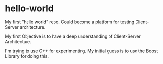 # hello-world
My first "hello world" repo. Could become a platform for testing Client-Server architecture.

My first Objective is to have a deep understanding of Client-Server Architecture.

I'm trying to use C++ for experimenting. My initial guess is to use the Boost Library for doing this.
